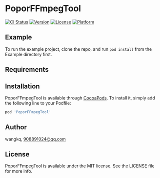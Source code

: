 # PoporFFmpegTool

[![CI Status](https://img.shields.io/travis/wangkq/PoporFFmpegTool.svg?style=flat)](https://travis-ci.org/wangkq/PoporFFmpegTool)
[![Version](https://img.shields.io/cocoapods/v/PoporFFmpegTool.svg?style=flat)](https://cocoapods.org/pods/PoporFFmpegTool)
[![License](https://img.shields.io/cocoapods/l/PoporFFmpegTool.svg?style=flat)](https://cocoapods.org/pods/PoporFFmpegTool)
[![Platform](https://img.shields.io/cocoapods/p/PoporFFmpegTool.svg?style=flat)](https://cocoapods.org/pods/PoporFFmpegTool)

## Example

To run the example project, clone the repo, and run `pod install` from the Example directory first.

## Requirements

## Installation

PoporFFmpegTool is available through [CocoaPods](https://cocoapods.org). To install
it, simply add the following line to your Podfile:

```ruby
pod 'PoporFFmpegTool'
```

## Author

wangkq, 908891024@qq.com

## License

PoporFFmpegTool is available under the MIT license. See the LICENSE file for more info.
